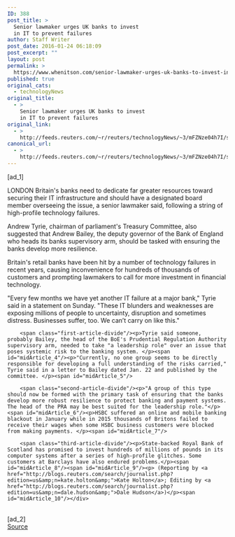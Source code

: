 ```yaml
---
ID: 388
post_title: >
  Senior lawmaker urges UK banks to invest
  in IT to prevent failures
author: Staff Writer
post_date: 2016-01-24 06:18:09
post_excerpt: ""
layout: post
permalink: >
  https://www.whenitson.com/senior-lawmaker-urges-uk-banks-to-invest-in-it-to-prevent-failures/
published: true
original_cats:
  - technologyNews
original_title:
  - >
    Senior lawmaker urges UK banks to invest
    in IT to prevent failures
original_link:
  - >
    http://feeds.reuters.com/~r/reuters/technologyNews/~3/mFZNze04h7I/story01.htm
canonical_url:
  - >
    http://feeds.reuters.com/~r/reuters/technologyNews/~3/mFZNze04h7I/story01.htm
---
```

 [ad_1]
<br><div id="articleText">
<span id="midArticle_start"/>

<span class="focusParagraph" readability="6"><p><span class="articleLocation">LONDON</span> Britain's banks need to dedicate far greater resources toward securing their IT infrastructure and should have a designated board member overseeing the issue, a senior lawmaker said, following a string of high-profile technology failures.</p></span><span id="midArticle_0"/><p>Andrew Tyrie, chairman of parliament's Treasury Committee, also suggested that Andrew Bailey, the deputy governor of the Bank of England who heads its banks supervisory arm, should be tasked with ensuring the banks develop more resilience. </p><span id="midArticle_1"/><p>Britain's retail banks have been hit by a number of technology failures in recent years, causing inconvenience for hundreds of thousands of customers and prompting lawmakers to call for more investment in financial technology.</p><span id="midArticle_2"/><p>"Every few months we have yet another IT failure at a major bank," Tyrie said in a statement on Sunday. "These IT blunders and weaknesses are exposing millions of people to uncertainty, disruption and sometimes distress. Businesses suffer, too. We can’t carry on like this."</p><span id="midArticle_3"/>
        
        <span class="first-article-divide"/><p>Tyrie said someone, probably Bailey, the head of the BoE's Prudential Regulation Authority supervisory arm, needed to take "a leadership role" over an issue that poses systemic risk to the banking system. </p><span id="midArticle_4"/><p>"Currently, no one group seems to be directly responsible for developing a full understanding of the risks carried," Tyrie said in a letter to Bailey dated Jan. 22 and published by the committee. </p><span id="midArticle_5"/>
        
        <span class="second-article-divide"/><p>"A group of this type should now be formed with the primary task of ensuring that the banks develop more robust resilience to protect banking and payment systems. The head of the PRA may be best suited for the leadership role."</p><span id="midArticle_6"/><p>HSBC suffered an online and mobile banking blackout in January while in 2015 thousands of Britons failed to receive their wages when some HSBC business customers were blocked from making payments. </p><span id="midArticle_7"/>
        
        <span class="third-article-divide"/><p>State-backed Royal Bank of Scotland has promised to invest hundreds of millions of pounds in its computer systems after a series of high-profile glitches. Some customers at Barclays have also endured problems.</p><span id="midArticle_8"/><span id="midArticle_9"/><p> (Reporting by <a href="http://blogs.reuters.com/search/journalist.php?edition=us&amp;n=kate.holton&amp;">Kate Holton</a>; Editing by <a href="http://blogs.reuters.com/search/journalist.php?edition=us&amp;n=dale.hudson&amp;">Dale Hudson</a>)</p><span id="midArticle_10"/></div>
<br>[ad_2]
<br><a href="http://feeds.reuters.com/~r/reuters/technologyNews/~3/mFZNze04h7I/story01.htm">Source </a>